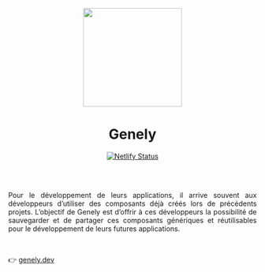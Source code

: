 <div  align=center>
  <img src='https://user-images.githubusercontent.com/53117589/172206625-64d1a3af-c11d-4033-b6c0-7d7aa93b724c.png' width='200px' />
</div>


<h1 align="center">Genely</h1>

<p align="center">
  <a href="https://app.netlify.com/sites/genely/deploys" target="_blank">
    <img src="https://api.netlify.com/api/v1/badges/28160eb3-6cd3-424e-aaf8-e293aa8db19c/deploy-status" alt="Netlify Status" />
  </a>
</p>

<br>
<br>

<p align="justify">
Pour le développement de leurs applications, il arrive souvent aux développeurs d’utiliser des composants déjà créés lors de précédents projets. L’objectif de Genely est d’offrir à ces développeurs la possibilité de sauvegarder et de partager ces composants génériques et réutilisables pour le développement de leurs futures applications.
</p>

<br>

👉 [genely.dev](https://genely.dev)

